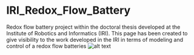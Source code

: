 # IRI_Redox_Flow_Battery
Redox flow battery project within the doctoral thesis developed at the Institute of Robotics and Informatics (IRI).
This page has been created to give visibility to the work developed in the IRI in terms of modeling and control of a redox flow batteries
![alt text](https://github.com/AlecleonUPC/IRI_Redox_Flow_Battery/blob/master/Model/Model_15_12/Anolyte_Tank.JPG)
